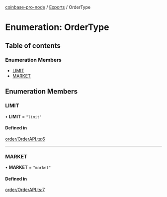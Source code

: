 [coinbase-pro-node](../README.md) / [Exports](../modules.md) / OrderType

# Enumeration: OrderType

## Table of contents

### Enumeration Members

- [LIMIT](OrderType.md#limit)
- [MARKET](OrderType.md#market)

## Enumeration Members

### LIMIT

• **LIMIT** = `"limit"`

#### Defined in

[order/OrderAPI.ts:6](https://github.com/bennycode/coinbase-pro-node/blob/2016513/src/order/OrderAPI.ts#L6)

---

### MARKET

• **MARKET** = `"market"`

#### Defined in

[order/OrderAPI.ts:7](https://github.com/bennycode/coinbase-pro-node/blob/2016513/src/order/OrderAPI.ts#L7)
